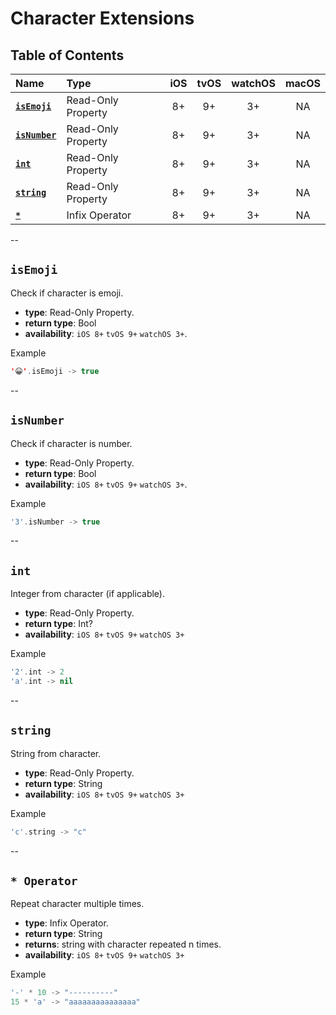 # Character Extensions


## Table of Contents
| Name | Type | iOS | tvOS | watchOS | macOS |
|:--- | :--- | :---: | :---: | :---: | :---: |
| [**`isEmoji`**](#isemoji) | Read-Only Property | 8+ | 9+ | 3+ | NA |
| [**`isNumber`**](#isnumber) | Read-Only Property | 8+ | 9+ | 3+ | NA |
| [**`int`**](#int) | Read-Only Property | 8+ | 9+ | 3+ | NA |
| [**`string`**](#string) | Read-Only Property | 8+ | 9+ | 3+ | NA |
| [**`*`**](#*) | Infix Operator | 8+ | 9+ | 3+ | NA |

--

## `isEmoji`
Check if character is emoji.

 - **type**: Read-Only Property.
 - **return type**: Bool
 - **availability**: `iOS 8+` `tvOS 9+` `watchOS 3+`.

Example

```swift
'😀'.isEmoji -> true
```

--

## `isNumber`
Check if character is number.

 - **type**: Read-Only Property.
 - **return type**: Bool
 - **availability**: `iOS 8+` `tvOS 9+` `watchOS 3+`.

Example

```swift
'3'.isNumber -> true
```

--

## `int`
Integer from character (if applicable).

 - **type**: Read-Only Property.
 - **return type**: Int?
 - **availability**: `iOS 8+` `tvOS 9+` `watchOS 3+`

Example

```swift
'2'.int -> 2
'a'.int -> nil
```

--

## `string`
String from character.

 - **type**: Read-Only Property.
 - **return type**: String
 - **availability**: `iOS 8+` `tvOS 9+` `watchOS 3+`

Example

```swift
'c'.string -> "c"
```

--

## `* Operator`
Repeat character multiple times.

 - **type**: Infix Operator.
 - **return type**: String
 - **returns**: string with character repeated n times.
 - **availability**: `iOS 8+` `tvOS 9+` `watchOS 3+`

Example

```swift
'-' * 10 -> "----------"
15 * 'a' -> "aaaaaaaaaaaaaaa"
```
